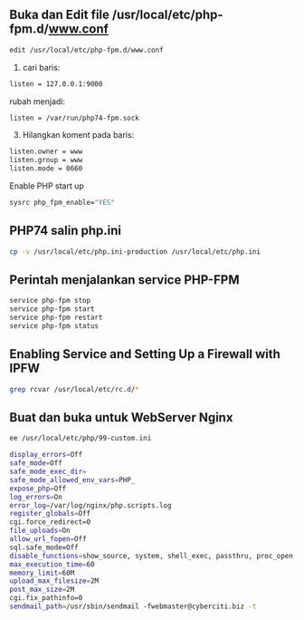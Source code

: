 ## Buka dan Edit file /usr/local/etc/php-fpm.d/www.conf
```sh
edit /usr/local/etc/php-fpm.d/www.conf
```
1. cari baris:
```sh
listen = 127.0.0.1:9000
```
rubah menjadi:
```sh
listen = /var/run/php74-fpm.sock
```

3. Hilangkan koment pada baris:
```sh
listen.owner = www
listen.group = www
listen.mode = 0660
```

Enable PHP start up
```sh
sysrc php_fpm_enable="YES"
```
## PHP74 salin php.ini
```sh
cp -v /usr/local/etc/php.ini-production /usr/local/etc/php.ini
```
## Perintah menjalankan service PHP-FPM
```sh
service php-fpm stop
service php-fpm start
service php-fpm restart
service php-fpm status
```

## Enabling Service and Setting Up a Firewall with IPFW
```sh
grep rcvar /usr/local/etc/rc.d/*
```

## Buat dan buka untuk WebServer Nginx
```sh
ee /usr/local/etc/php/99-custom.ini
```
```sh
display_errors=Off
safe_mode=Off
safe_mode_exec_dir=
safe_mode_allowed_env_vars=PHP_
expose_php=Off
log_errors=On
error_log=/var/log/nginx/php.scripts.log
register_globals=Off
cgi.force_redirect=0
file_uploads=On
allow_url_fopen=Off
sql.safe_mode=Off
disable_functions=show_source, system, shell_exec, passthru, proc_open, proc_nice, exec
max_execution_time=60
memory_limit=60M
upload_max_filesize=2M
post_max_size=2M
cgi.fix_pathinfo=0
sendmail_path=/usr/sbin/sendmail -fwebmaster@cyberciti.biz -t
```

